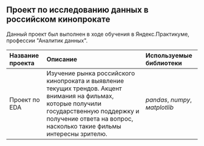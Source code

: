 ## Проект по исследованию данных в российском кинопрокате

Данный проект был выполнен в ходе обучения в Яндекс.Практикуме, профессии "Аналитик данных".

| Название проекта | Описание | Используемые библиотеки | 
| :---------------------- | :---------------------- | :---------------------- |
| Проект по EDA | Изучение рынка российского кинопроката и выявление текущих трендов. Акцент внимания на фильмах, которые получили государственную поддержку и получение ответа на вопрос, насколько такие фильмы интересны зрителю.| *pandas*, *numpy*, *мatplotlib*|
